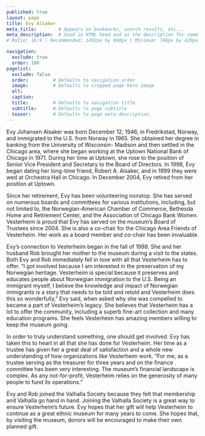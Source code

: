 ```yaml
---
published: true
layout: page
title: Evy Alsaker
meta_title:        # Appears on bookmarks, search results, etc...
meta_description:  # Used in HTML head and as the description for some search engines
# Ratio: 16:9 | Recommended: 1492px by 840px | Minimum: 746px by 420px

navigation:
  exclude: true
  order: 100
pagelist:
  exclude: false
  order:         # Defaults to navigation order  
  image:         # Defaults to cropped page hero image
  alt:
  caption:
  title:         # Defaults to navigation title
  subtitle:      # Defaults to page subtitle
  teaser:        # Defaults to page meta-description
---
```

Evy Johansen Alsaker was born December 12, 1946, in Fredrikstad, Norway, and immigrated to the U.S. from Norway in 1965. She obtained her degree in banking from the University of Wisconsin- Madison and then settled in the Chicago area, where she began working at the Uptown National Bank of Chicago in 1971. During her time at Uptown, she rose to the position of Senior Vice President and Secretary to the Board of Directors. In 1998, Evy began dating her long-time friend, Robert A. Alsaker, and in 1999 they were wed at Orchestra Hall in Chicago. In December 2004, Evy retired from her position at Uptown.

Since her retirement, Evy has been volunteering nonstop. She has served on numerous boards and committees for various institutions, including, but not limited to, the Norwegian-American Chamber of Commerce, Bethesda Home and Retirement Center, and the Association of Chicago Bank Women. Vesterheim is proud that Evy has served on the museum’s Board of Trustees since 2004. She is also a co-chair for the Chicago Area Friends of Vesterheim. Her work as a board member and co-chair has been invaluable.

Evy’s connection to Vesterheim began in the fall of 1998. She and her husband Rob brought her mother to the museum during a visit to the states. Both Evy and Rob immediately fell in love with all that Vesterheim has to offer. “I got involved because I am interested in the preservation of my Norwegian heritage. Vesterheim is special because it preserves and educates people about Norwegian immigration to the U.S. Being an immigrant myself, I believe the knowledge and impact of Norwegian immigrants is a story that needs to be told and retold and Vesterheim does this so wonderfully,” Evy said, when asked why she was compelled to became a part of Vesterheim’s legacy. She believes that Vesterheim has a lot to offer the community, including a superb fine-art collection and many education programs. She feels Vesterheim has amazing members willing to keep the museum going.

In order to truly understand something, one should get involved. Evy has taken this to heart in all that she has done for Vesterheim. Her time as a trustee has given her a great deal of satisfaction and a whole new understanding of how organizations like Vesterheim work. “For me, as a trustee serving as the treasurer for three years and on the finance committee has been very interesting. The museum’s financial landscape is complex. As any not-for-profit, Vesterheim relies on the generosity of many people to fund its operations.”

Evy and Rob joined the Valhalla Society because they felt that membership and Valhalla go hand in hand. Joining the Valhalla Society is a great way to ensure Vesterheim’s future. Evy hopes that her gift will help Vesterheim to continue as a great ethnic museum for many years to come. She hopes that, by visiting the museum, donors will be encouraged to make their own planned gift.